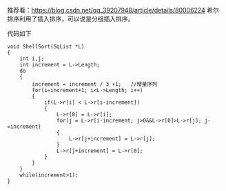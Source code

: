 推荐看：https://blog.csdn.net/qq_39207948/article/details/80006224
希尔排序利用了插入排序，可以说是分组插入排序。

代码如下
```
void ShellSort(SqList *L)
{
    int i,j;
    int increment = L->Length;
    do
    {
        increment = increment / 3 +1;   //增量序列
        for(i=increment+1; i<L->Length; i++)
        {
            if(L->r[i] < L->r[i-increment])
            {
                L->r[0] = L->r[i];
                for(j = L->r[i-increment; j>0&&L->r[0]>L->r[j]; j-=increment)
                {
                    L->r[j+increment] = L->r[j];
                }
                L->r[j+increment] = L->r[0];
            }
        }
    }
    while(increment>1);
}
```
        
